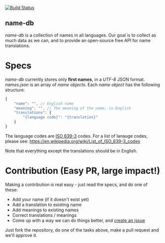 [![Build Status](https://travis-ci.org/bluzi/name-db.svg?branch=master)](https://travis-ci.org/bluzi/name-db)

## name-db
*name-db* is a collection of names in all languages. Our goal is to collect as much data as we can, and to provide an open-source free API for name translations.

# Specs
*name-db* currently stores only **first names**, in a *UTF-8* JSON format.
*names.json* is an array of *name objects*. Each *name object* has the following structure:

```js
{
    "name": "", // English name
    "meaning": "", // The meaning of the name, in English
    "translations": {
        "{language code}": "{translation}" 
    }
}
``` 

The language codes are [ISO 639-3](https://en.wikipedia.org/wiki/List_of_ISO_639-1_codes) codes. For a list of lanauge codes, please see: https://en.wikipedia.org/wiki/List_of_ISO_639-3_codes

Note that everything except the translations should be in English.

# Contribution (Easy PR, large impact!)
Making a contribution is real easy - just read the specs, and do one of these:
- Add your name (if it doesn't exist yet)
- Add a translation to existing name
- Add meanings to existing names
- Correct translations / meanings
- Come up with a way we can do things better, and [create an issue](https://github.com/bluzi/name-db/issues)

Just fork the repository, do one of the tasks above, make a pull request and we'll approve it.
